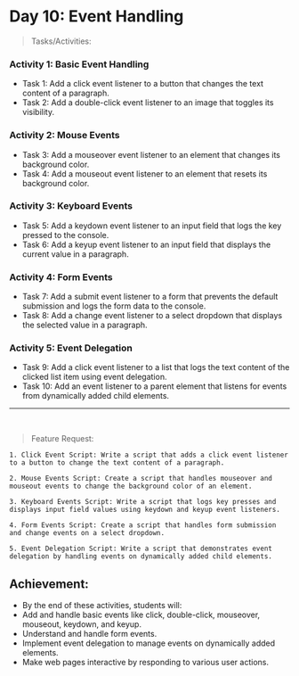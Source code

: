 # Day 10: Event Handling

> Tasks/Activities:

### Activity 1: Basic Event Handling
* Task 1: Add a click event listener to a button that changes the text content of a paragraph.
* Task 2: Add a double-click event listener to an image that toggles its visibility.

### Activity 2: Mouse Events
* Task 3: Add a mouseover event listener to an element that changes its background color.
* Task 4: Add a mouseout event listener to an element that resets its background color.

### Activity 3: Keyboard Events
* Task 5: Add a keydown event listener to an input field that logs the key pressed to the console.
* Task 6: Add a keyup event listener to an input field that displays the current value in a paragraph.

### Activity 4: Form Events
* Task 7: Add a submit event listener to a form that prevents the default submission and logs the form data to the console.
* Task 8: Add a change event listener to a select dropdown that displays the selected value in a paragraph.

### Activity 5: Event Delegation
* Task 9: Add a click event listener to a list that logs the text content of the clicked list item using event delegation.
* Task 10: Add an event listener to a parent element that listens for events from dynamically added child elements.

---
<br>

> Feature Request:

    1. Click Event Script: Write a script that adds a click event listener to a button to change the text content of a paragraph.

    2. Mouse Events Script: Create a script that handles mouseover and mouseout events to change the background color of an element.

    3. Keyboard Events Script: Write a script that logs key presses and displays input field values using keydown and keyup event listeners.

    4. Form Events Script: Create a script that handles form submission and change events on a select dropdown.

    5. Event Delegation Script: Write a script that demonstrates event delegation by handling events on dynamically added child elements.

## Achievement:

* By the end of these activities, students will:
* Add and handle basic events like click, double-click, mouseover, mouseout, keydown, and keyup.
* Understand and handle form events.
* Implement event delegation to manage events on dynamically added elements.
* Make web pages interactive by responding to various user actions.